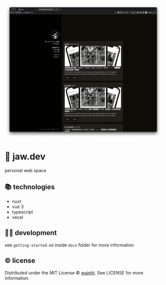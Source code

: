 [<img src="https://raw.githubusercontent.com/wajeht/www/main/src/public/images/www.png" />](https://jaw.dev/)

# 👨 jaw.dev
personal web space

## 📚 technologies
- nuxt
- vue 3
- typescript
- vecel

## 👨‍💻 development
see `getting-started.md` inside `docs` folder for more information

## © license
Distributed under the MIT License © [wajeht](https://www.github.com/wajeht/). See LICENSE for more information.
